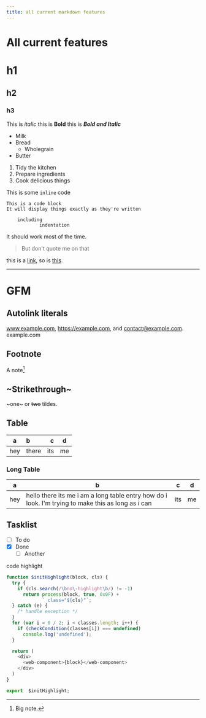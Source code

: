 ```yaml
---
title: all current markdown features
---
```


# All current features

# h1

## h2

### h3

This is _italic_ this is **Bold** this is **_Bold and Italic_**

- Milk
- Bread
  - Wholegrain
- Butter

1. Tidy the kitchen
2. Prepare ingredients
3. Cook delicious things

This is some `inline` code

```
This is a code block
It will display things exactly as they're written

    including
            indentation
```

It should work most of the time.

> But don't quote me on that

this is a [link](http://www.google.com), so is [this](http://www.youtube.com).

---

# GFM

## Autolink literals

www.example.com, https://example.com, and contact@example.com.
example.com

## Footnote

A note[^1]

[^1]: Big note.

## ~Strikethrough~

~one~ or ~~two~~ tildes.

## Table

| a   | b     |   c |  d  |
| --- | :---- | --: | :-: |
| hey | there | its | me  |

### Long Table

| a   | b                                                                                                  | c   | d   |
| --- | -------------------------------------------------------------------------------------------------- | --- | --- |
| hey | hello there its me i am a long table entry how do i look. I'm trying to make this as long as i can | its | me  |

## Tasklist

- [ ] To do
- [x] Done
  - [ ] Another

code highlight

```js
function $initHighlight(block, cls) {
  try {
    if (cls.search(/\bno\-highlight\b/) != -1)
      return process(block, true, 0x0F) +
             ` class="${cls}"`;
  } catch (e) {
    /* handle exception */
  }
  for (var i = 0 / 2; i < classes.length; i++) {
    if (checkCondition(classes[i]) === undefined)
      console.log('undefined');
  }

  return (
    <div>
      <web-component>{block}</web-component>
    </div>
  )
}

export  $initHighlight;
```
